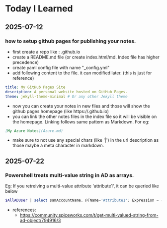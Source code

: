 # Today I Learned

## 2025-07-12

### how to setup github pages for publishing your notes.
- first create a repo like : <username>.github.io
- create a README.md file (or create index.html/md. Index file has higher precedence)
- create yaml config file with name "_config.yml"
- add following content to the file. it can modified later. (this is just for reference)
```yml
title: My GitHub Pages Site
description: A personal website hosted on GitHub Pages.
theme: jekyll-theme-minimal # Or any other Jekyll theme
```
- now you can create your notes in new files and those will show the github pages homepage (like https://<username>.github.io)
- you can link the other notes files in the index file so it will be visible on the homepage. Linking follows same pattern as Markdown. For eg:
```md
[My Azure Notes](Azure.md)
```
- make sure to not use any special chars (like '|') in the url description as those maybe a meta character in markdown.

## 2025-07-22

### Powershell treats multi-value string in AD as arrays.
Eg: If you retreiving a multi-value attribute 'attribute1', it can be queried like below
```powershell
$AllADUser | select samAccountName, @{Name='Attribute1'; Expression = {$_.AttributeName -join ";"} }
```

- references:
  - https://community.spiceworks.com/t/get-multi-valued-string-from-ad-object/794916/3 
